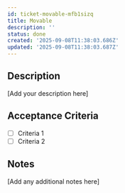 ```yaml
---
id: ticket-movable-mfb1sizq
title: Movable
description: ''
status: done
created: '2025-09-08T11:38:03.686Z'
updated: '2025-09-08T11:38:03.687Z'
---
```


## Description

[Add your description here]

## Acceptance Criteria

- [ ] Criteria 1
- [ ] Criteria 2

## Notes

[Add any additional notes here]
